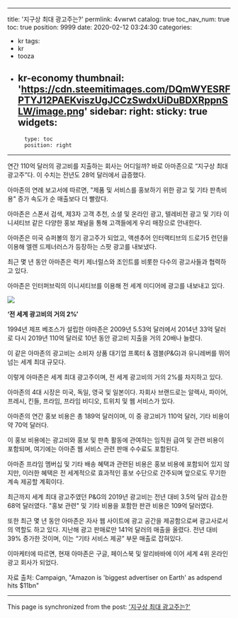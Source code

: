
---
title: '지구상 최대 광고주는?'
permlink: 4vwrwt
catalog: true
toc_nav_num: true
toc: true
position: 9999
date: 2020-02-12 03:24:30
categories:
- kr
tags:
- kr
- tooza
- kr-economy
thumbnail: 'https://cdn.steemitimages.com/DQmWYESRFPTYJ12PAEKviszUgJCCzSwdxUiDuBDXRppnSLW/image.png'
sidebar:
    right:
        sticky: true
widgets:
    -
        type: toc
        position: right
---


연간 110억 달러의 광고비를 지출하는 회사는 어디일까? 바로 아마존으로 “지구상 최대 광고주”다. 이 수치는 전년도 28억 달러에서 급증했다.


아마존의 연례 보고서에 따르면, "제품 및 서비스를 홍보하기 위한 광고 및 기타 판촉비용" 증가 속도가 순 매출보다 더 빨랐다.


아마존은 스폰서 검색, 제3자 고객 추천, 소셜 및 온라인 광고, 텔레비전 광고 및 기타 이니셔티브 같은 다양한 홍보 채널을 통해 고객들에게 우리 매장으로 안내한다.


아마존은 미국 슈퍼볼의 정기 광고주가 되었고, 액센추어 인터랙티브의 드로가5 런던을 이용해 엘렌 드제너러스가 등장하는 스팟 광고를 내보냈다.


최근 몇 년 동안 아마존은 럭키 제너럴스와 조인트를 비롯한 다수의 광고사들과 협력하고 있다.


아마존은 인터퍼브릭의 이니셔티브를 이용해 전 세계 미디어에 광고를 내보내고 있다.


![](https://cdn.steemitimages.com/DQmWYESRFPTYJ12PAEKviszUgJCCzSwdxUiDuBDXRppnSLW/image.png)


**‘전 세계 광고비의 거의 2%’**


1994년 제프 베조스가 설립한 아마존은 2009년 5.53억 달러에서 2014년 33억 달러로 다시 2019년 110억 달러로 10년 동안 광고비 지출을 거의 20배나 늘렸다.


이 같은 아마존의 광고비는 소비자 상품 대기업 프록터 & 갬블(P&G)과 유니레버를 뛰어넘는 세계 최대 규모다.


이렇게 아마존은 세계 최대 광고주이며, 전 세계 광고비의 거의 2%를 차지하고 있다.


아마존의 4대 시장은 미국, 독일, 영국 및 일본이다. 자회사 브랜드로는 알렉사, 파이어, 프레시, 킨들, 프라임, 프라임 비디오, 트위치 및 웹 서비스가 있다.


아마존의 연간 홍보 비용은 총 189억 달러이며, 이 중 광고비가 110억 달러, 기타 비용이 약 70억 달러다.


이 홍보 비용에는 광고비와 홍보 및 판촉 활동에 관여하는 임직원 급여 및 관련 비용이 포함되며, 여기에는 아마존 웹 서비스 관련 판매 수수료도 포함된다.


아마존 프라임 멤버십 및 기타 배송 혜택과 관련된 비용은 홍보 비용에 포함되어 있지 않지만, 이러한 혜택은 전 세계적으로 효과적인 홍보 수단으로 간주되며 앞으로도 무기한 계속 제공할 계획이다.


최근까지 세계 최대 광고주였던 P&G의 2019년 광고비는 전년 대비 3.5억 달러 감소한 68억 달러였다. "홍보 관련" 및 기타 비용을 포함한 판관 비용은 109억 달러였다.


또한 최근 몇 년 동안 아마존은 자사 웹 사이트에 광고 공간을 제공함으로써 광고사로서의 역할도 하고 있다. 지난해 광고 판매로만 141억 달러의 매출을 올렸다. 전년 대비 39% 증가한 것이며, 이는 “기타 서비스 제공” 부문 매출로 잡혀있다.


이마케터에 따르면, 현재 아마존은 구글, 페이스북 및 알리바바에 이어 세계 4위 온라인 광고 회사가 되었다.


자료 출처: Campaign, "Amazon is 'biggest advertiser on Earth' as adspend hits $11bn"

- - -

This page is synchronized from the post: ['지구상 최대 광고주는?'](https://steemit.com/@pius.pius/4vwrwt)
